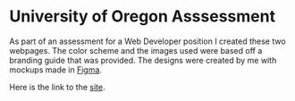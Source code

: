 # University of Oregon Asssessment

As part of an assessment for a Web Developer position I created these two webpages. The color scheme and the images used were based off a branding guide that was provided. The designs were created by me with mockups made in [Figma](https://www.figma.com/). 

Here is the link to the [site](https://chic-malabi-340ec1.netlify.app/).
